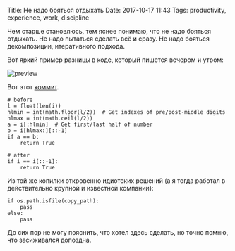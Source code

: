 Title: Не надо бояться отдыхать
Date: 2017-10-17 11:43
Tags: productivity, experience, work, discipline

Чем старше становлюсь, тем яснее понимаю, что не надо бояться отдыхать. Не надо пытаться сделать всё и сразу. Не надо бояться декомпозиции, итеративного подхода.

Вот яркий пример разницы в коде, который пишется вечером и утром:

![preview]({filename}/media/idiotic-comparsion.png)

Вот этот [коммит](https://github.com/agrrh/lychrel/commit/ff4d9ed6d85da6e78f0a007cf87da96f203bf4bd?diff=split).

```
# before
l = float(len(i))
hlmin = int(math.floor(l/2))  # Get indexes of pre/post-middle digits
hlmax = int(math.ceil(l/2))
a = i[:hlmin]  # Get first/last half of number
b = i[hlmax:][::-1]
if a == b:
    return True

# after
if i == i[::-1]:
    return True
```

Из той же копилки откровенно идиотских решений (а я тогда работал в действительно крупной и известной компании):

```
if os.path.isfile(copy_path):
    pass
else:
    pass
```

До сих пор не могу пояснить, что хотел здесь сделать, но точно помню, что засиживался допоздна.
